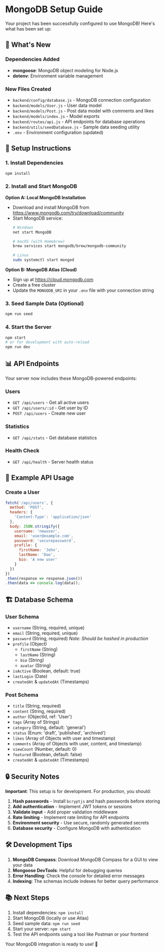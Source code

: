 # MongoDB Setup Guide

Your project has been successfully configured to use MongoDB! Here's what has been set up:

## 🚀 What's New

### Dependencies Added
- **mongoose**: MongoDB object modeling for Node.js
- **dotenv**: Environment variable management

### New Files Created
- `backend/config/database.js` - MongoDB connection configuration
- `backend/models/User.js` - User data model
- `backend/models/Post.js` - Post data model with comments and likes
- `backend/models/index.js` - Model exports
- `backend/routes/api.js` - API endpoints for database operations
- `backend/utils/seedDatabase.js` - Sample data seeding utility
- `.env` - Environment configuration (updated)

## 🔧 Setup Instructions

### 1. Install Dependencies
```bash
npm install
```

### 2. Install and Start MongoDB

**Option A: Local MongoDB Installation**
- Download and install MongoDB from https://www.mongodb.com/try/download/community
- Start MongoDB service:
  ```bash
  # Windows
  net start MongoDB
  
  # macOS (with Homebrew)
  brew services start mongodb/brew/mongodb-community
  
  # Linux
  sudo systemctl start mongod
  ```

**Option B: MongoDB Atlas (Cloud)**
- Sign up at https://cloud.mongodb.com
- Create a free cluster
- Update the `MONGODB_URI` in your `.env` file with your connection string

### 3. Seed Sample Data (Optional)
```bash
npm run seed
```

### 4. Start the Server
```bash
npm start
# or for development with auto-reload
npm run dev
```

## 📊 API Endpoints

Your server now includes these MongoDB-powered endpoints:

### Users
- `GET /api/users` - Get all active users
- `GET /api/users/:id` - Get user by ID
- `POST /api/users` - Create new user


### Statistics
- `GET /api/stats` - Get database statistics

### Health Check
- `GET /api/health` - Server health status

## 📝 Example API Usage

### Create a User
```javascript
fetch('/api/users', {
  method: 'POST',
  headers: {
    'Content-Type': 'application/json'
  },
  body: JSON.stringify({
    username: 'newuser',
    email: 'user@example.com',
    password: 'securepassword',
    profile: {
      firstName: 'John',
      lastName: 'Doe',
      bio: 'A new user'
    }
  })
})
.then(response => response.json())
.then(data => console.log(data));
```


## 🏗️ Database Schema

### User Schema
- `username` (String, required, unique)
- `email` (String, required, unique)
- `password` (String, required) *Note: Should be hashed in production*
- `profile` (Object)
  - `firstName` (String)
  - `lastName` (String)
  - `bio` (String)
  - `avatar` (String)
- `isActive` (Boolean, default: true)
- `lastLogin` (Date)
- `createdAt` & `updatedAt` (Timestamps)

### Post Schema
- `title` (String, required)
- `content` (String, required)
- `author` (ObjectId, ref: 'User')
- `tags` (Array of Strings)
- `category` (String, default: 'general')
- `status` (Enum: 'draft', 'published', 'archived')
- `likes` (Array of Objects with user and timestamp)
- `comments` (Array of Objects with user, content, and timestamp)
- `viewCount` (Number, default: 0)
- `featured` (Boolean, default: false)
- `createdAt` & `updatedAt` (Timestamps)

## 🔒 Security Notes

**Important**: This setup is for development. For production, you should:

1. **Hash passwords** - Install `bcryptjs` and hash passwords before storing
2. **Add authentication** - Implement JWT tokens or sessions
3. **Validate input** - Add proper validation middleware
4. **Rate limiting** - Implement rate limiting for API endpoints
5. **Environment security** - Use secure, randomly generated secrets
6. **Database security** - Configure MongoDB with authentication

## 🛠️ Development Tips

1. **MongoDB Compass**: Download MongoDB Compass for a GUI to view your data
2. **Mongoose DevTools**: Helpful for debugging queries
3. **Error Handling**: Check the console for detailed error messages
4. **Indexing**: The schemas include indexes for better query performance

## 📚 Next Steps

1. Install dependencies: `npm install`
2. Start MongoDB (locally or use Atlas)
3. Seed sample data: `npm run seed`
4. Start your server: `npm start`
5. Test the API endpoints using a tool like Postman or your frontend

Your MongoDB integration is ready to use! 🎉